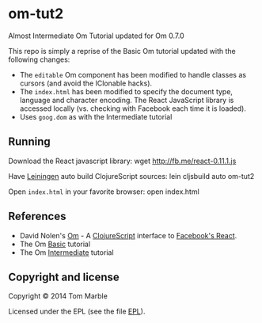 # om-tut2

Almost Intermediate Om Tutorial updated for Om 0.7.0

This repo is simply a reprise of the Basic Om tutorial
updated with the following changes:
* The ```editable``` Om component has been modified to handle
  classes as cursors (and avoid the IClonable hacks).
* The ```index.html``` has been modified to specify the document type,
  language and character encoding. The React JavaScript library
  is accessed locally (vs. checking with Facebook each time it is loaded).
* Uses ```goog.dom``` as with the Intermediate tutorial

## Running

Download the React javascript library:
    wget http://fb.me/react-0.11.1.js

Have [Leiningen](https://github.com/technomancy/leiningen) auto build ClojureScript sources:
    lein cljsbuild auto om-tut2

Open ```index.html``` in your favorite browser:
    open index.html

## References

* David Nolen's [Om](https://github.com/swannodette/om) - A
  [ClojureScript](http://github.com/clojure/clojurescript) interface
  to [Facebook's React](http://facebook.github.io/react/).
* The Om [Basic](https://github.com/swannodette/om/wiki/Basic-Tutorial) tutorial
* The Om [Intermediate](https://github.com/swannodette/om/wiki/Intermediate-Tutorial) tutorial

## Copyright and license

Copyright © 2014 Tom Marble

Licensed under the EPL (see the file [EPL](https://raw.githubusercontent.com/tmarble/om-tut2/master/EPL)).
